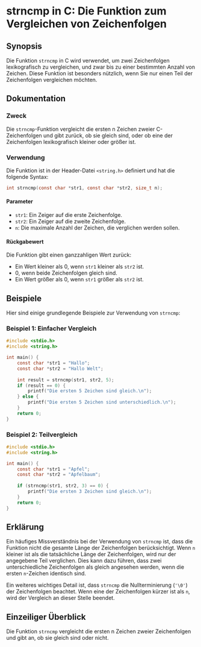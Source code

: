 <!--
Meta Description: # strncmp in C: Die Funktion zum Vergleichen von Zeichenfolgen ## Synopsis Die Funktion `strncmp` in C wird verwendet, um zwei Zeichenfolgen lexikogra...
Meta Keywords: die, zeichenfolgen, der, strncmp, ist
-->

# strncmp in C: Die Funktion zum Vergleichen von Zeichenfolgen

## Synopsis
Die Funktion `strncmp` in C wird verwendet, um zwei Zeichenfolgen lexikografisch zu vergleichen, und zwar bis zu einer bestimmten Anzahl von Zeichen. Diese Funktion ist besonders nützlich, wenn Sie nur einen Teil der Zeichenfolgen vergleichen möchten.

## Dokumentation
### Zweck
Die `strncmp`-Funktion vergleicht die ersten n Zeichen zweier C-Zeichenfolgen und gibt zurück, ob sie gleich sind, oder ob eine der Zeichenfolgen lexikografisch kleiner oder größer ist.

### Verwendung
Die Funktion ist in der Header-Datei `<string.h>` definiert und hat die folgende Syntax:

```c
int strncmp(const char *str1, const char *str2, size_t n);
```

#### Parameter
- `str1`: Ein Zeiger auf die erste Zeichenfolge.
- `str2`: Ein Zeiger auf die zweite Zeichenfolge.
- `n`: Die maximale Anzahl der Zeichen, die verglichen werden sollen.

#### Rückgabewert
Die Funktion gibt einen ganzzahligen Wert zurück:
- Ein Wert kleiner als 0, wenn `str1` kleiner als `str2` ist.
- 0, wenn beide Zeichenfolgen gleich sind.
- Ein Wert größer als 0, wenn `str1` größer als `str2` ist.

## Beispiele
Hier sind einige grundlegende Beispiele zur Verwendung von `strncmp`:

### Beispiel 1: Einfacher Vergleich
```c
#include <stdio.h>
#include <string.h>

int main() {
    const char *str1 = "Hallo";
    const char *str2 = "Hallo Welt";
    
    int result = strncmp(str1, str2, 5);
    if (result == 0) {
        printf("Die ersten 5 Zeichen sind gleich.\n");
    } else {
        printf("Die ersten 5 Zeichen sind unterschiedlich.\n");
    }
    return 0;
}
```

### Beispiel 2: Teilvergleich
```c
#include <stdio.h>
#include <string.h>

int main() {
    const char *str1 = "Apfel";
    const char *str2 = "Apfelbaum";
    
    if (strncmp(str1, str2, 3) == 0) {
        printf("Die ersten 3 Zeichen sind gleich.\n");
    }
    return 0;
}
```

## Erklärung
Ein häufiges Missverständnis bei der Verwendung von `strncmp` ist, dass die Funktion nicht die gesamte Länge der Zeichenfolgen berücksichtigt. Wenn `n` kleiner ist als die tatsächliche Länge der Zeichenfolgen, wird nur der angegebene Teil verglichen. Dies kann dazu führen, dass zwei unterschiedliche Zeichenfolgen als gleich angesehen werden, wenn die ersten `n`-Zeichen identisch sind.

Ein weiteres wichtiges Detail ist, dass `strncmp` die Nullterminierung (`'\0'`) der Zeichenfolgen beachtet. Wenn eine der Zeichenfolgen kürzer ist als `n`, wird der Vergleich an dieser Stelle beendet.

## Einzeiliger Überblick
Die Funktion `strncmp` vergleicht die ersten n Zeichen zweier Zeichenfolgen und gibt an, ob sie gleich sind oder nicht.
